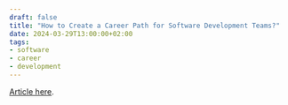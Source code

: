 ```yaml
---
draft: false
title: "How to Create a Career Path for Software Development Teams?"
date: 2024-03-29T13:00:00+02:00
tags:
- software
- career
- development
---
```


[Article here](https://selleo.com/blog/how-to-create-a-career-path-for-software-development-teams?utm_source=qbart.dev&utm_campaign=qbart.dev).
